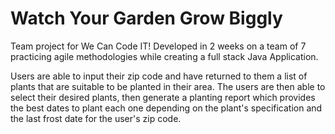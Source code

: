 # Watch Your Garden Grow Biggly

Team project for We Can Code IT!  Developed in 2 weeks on a team of 7 practicing agile methodologies while creating a full stack Java Application.

Users are able to input their zip code and have returned to them a list of plants that are suitable to be planted in their area.  The users are then able to select their desired plants, then generate a planting report which provides the best dates to plant each one depending on the plant's specification and the last frost date for the user's zip code.
